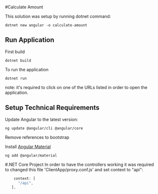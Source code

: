 
#Calculate Amount

This solution was setup by running dotnet command: 
```
dotnet new angular -o calculate-amount
````

## Run Application
First build 
```
dotnet build
```
To run the application
```
dotnet run
```
note: it's required to click on one of the URLs listed in order to open the application.

## Setup Technical Requirements
Update Angular to the latest version:
```
ng update @angular/cli @angular/core
```
Remove references to bootstrap

Install [Angular Material](https://material.angular.io/)
```
ng add @angular/material
```

#.NET Core Project
In order to have the controllers working it was required to changed this file 'ClientApp/proxy.conf.js' and set context to "api":
```js
    context: [
      "/api",
   ],
```